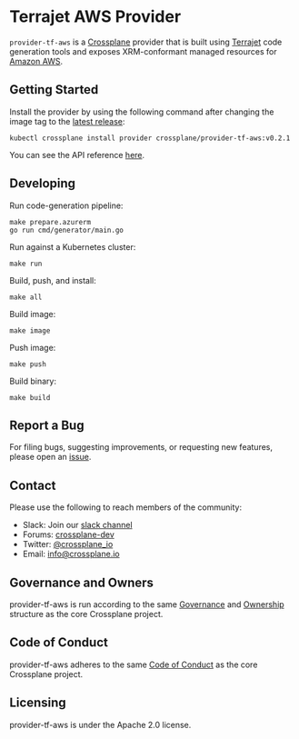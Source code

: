 # Terrajet AWS Provider

`provider-tf-aws` is a [Crossplane](https://crossplane.io/) provider that is
built using [Terrajet](https://github.com/crossplane-contrib/terrajet) code
generation tools and exposes XRM-conformant managed resources for
[Amazon AWS](https://aws.amazon.com/).

## Getting Started

Install the provider by using the following command after changing the image tag
to the [latest release](https://github.com/crossplane-contrib/provider-tf-aws/releases):
```
kubectl crossplane install provider crossplane/provider-tf-aws:v0.2.1
```

You can see the API reference [here](https://doc.crds.dev/github.com/crossplane-contrib/provider-tf-aws).

## Developing

Run code-generation pipeline:
```console
make prepare.azurerm
go run cmd/generator/main.go
```

Run against a Kubernetes cluster:

```console
make run
```

Build, push, and install:

```console
make all
```

Build image:

```console
make image
```

Push image:

```console
make push
```

Build binary:

```console
make build
```

## Report a Bug

For filing bugs, suggesting improvements, or requesting new features, please
open an [issue](https://github.com/crossplane/provider-tf-aws/issues).

## Contact

Please use the following to reach members of the community:

* Slack: Join our [slack channel](https://slack.crossplane.io)
* Forums:
  [crossplane-dev](https://groups.google.com/forum/#!forum/crossplane-dev)
* Twitter: [@crossplane_io](https://twitter.com/crossplane_io)
* Email: [info@crossplane.io](mailto:info@crossplane.io)

## Governance and Owners

provider-tf-aws is run according to the same
[Governance](https://github.com/crossplane/crossplane/blob/master/GOVERNANCE.md)
and [Ownership](https://github.com/crossplane/crossplane/blob/master/OWNERS.md)
structure as the core Crossplane project.

## Code of Conduct

provider-tf-aws adheres to the same [Code of
Conduct](https://github.com/crossplane/crossplane/blob/master/CODE_OF_CONDUCT.md)
as the core Crossplane project.

## Licensing

provider-tf-aws is under the Apache 2.0 license.
